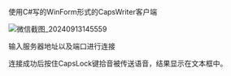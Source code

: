 使用C#写的WinForm形式的CapsWriter客户端

![微信截图_20240913145559](https://github.com/user-attachments/assets/3b8af632-111e-4c8f-8a74-95a4dd3d02a5)

输入服务器地址以及端口进行连接

连接成功后按住CapsLock键拾音被传送语音，结果显示在文本框中。
